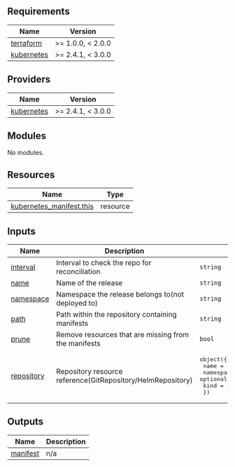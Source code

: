 ## Requirements

| Name | Version |
|------|---------|
| <a name="requirement_terraform"></a> [terraform](#requirement\_terraform) | >= 1.0.0, < 2.0.0 |
| <a name="requirement_kubernetes"></a> [kubernetes](#requirement\_kubernetes) | >= 2.4.1, < 3.0.0 |

## Providers

| Name | Version |
|------|---------|
| <a name="provider_kubernetes"></a> [kubernetes](#provider\_kubernetes) | >= 2.4.1, < 3.0.0 |

## Modules

No modules.

## Resources

| Name | Type |
|------|------|
| [kubernetes_manifest.this](https://registry.terraform.io/providers/hashicorp/kubernetes/latest/docs/resources/manifest) | resource |

## Inputs

| Name | Description | Type | Default | Required |
|------|-------------|------|---------|:--------:|
| <a name="input_interval"></a> [interval](#input\_interval) | Interval to check the repo for reconciliation | `string` | `null` | no |
| <a name="input_name"></a> [name](#input\_name) | Name of the release | `string` | n/a | yes |
| <a name="input_namespace"></a> [namespace](#input\_namespace) | Namespace the release belongs to(not deployed to) | `string` | `"flux-system"` | no |
| <a name="input_path"></a> [path](#input\_path) | Path within the repository containing manifests | `string` | n/a | yes |
| <a name="input_prune"></a> [prune](#input\_prune) | Remove resources that are missing from the manifests | `bool` | `true` | no |
| <a name="input_repository"></a> [repository](#input\_repository) | Repository resource reference(GitRepository/HelmRepository) | <pre>object({<br>    name      = optional(string)<br>    namespace = optional(string)<br>    kind      = optional(string)<br>  })</pre> | `{}` | no |

## Outputs

| Name | Description |
|------|-------------|
| <a name="output_manifest"></a> [manifest](#output\_manifest) | n/a |
